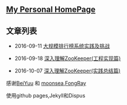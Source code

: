 
## [My Personal HomePage](https://tangcong.github.io)

## 文章列表

* 2016-09-11 [大规模排行榜系统实践及挑战](https://tangcong.github.io/the-practices-and-challenges-of-large-scale-ranking-system)

* 2016-09-18 [深入理解ZooKeeper(工程实现篇)](https://tangcong.github.io/dive-into-zookeeper-implementation)

* 2016-10-07 [深入理解ZooKeeper(实践总结篇)](https://tangcong.github.io/dive-into-zookeeper-practices)





感谢[BeiYuu](https://github.com/beiyuu) 和 [moonsea](https://github.com/moonsea),[FongRay](https://github.com/FongRay)

使用github pages,Jekyll和Dispus


